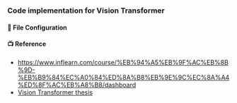 ### Code implementation for Vision Transformer

#### 📙 File Configuration

#### 📺 Reference
-  https://www.inflearn.com/course/%EB%94%A5%EB%9F%AC%EB%8B%9D-%EB%B9%84%EC%A0%84%ED%8A%B8%EB%9E%9C%EC%8A%A4%ED%8F%AC%EB%A8%B8/dashboard
- [Vision Transformer thesis](https://arxiv.org/abs/2010.11929)

